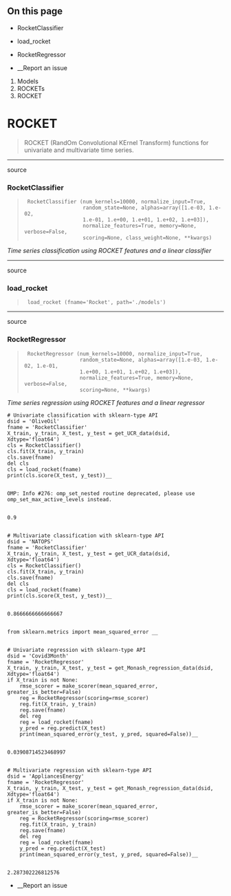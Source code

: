 ## On this page

  * RocketClassifier
  * load_rocket
  * RocketRegressor



  * __Report an issue



  1. Models
  2. ROCKETs
  3. ROCKET



# ROCKET

> ROCKET (RandOm Convolutional KErnel Transform) functions for univariate and multivariate time series.

* * *

source

### RocketClassifier

> 
>      RocketClassifier (num_kernels=10000, normalize_input=True,
>                        random_state=None, alphas=array([1.e-03, 1.e-02,
>                        1.e-01, 1.e+00, 1.e+01, 1.e+02, 1.e+03]),
>                        normalize_features=True, memory=None, verbose=False,
>                        scoring=None, class_weight=None, **kwargs)

_Time series classification using ROCKET features and a linear classifier_

* * *

source

### load_rocket

> 
>      load_rocket (fname='Rocket', path='./models')

* * *

source

### RocketRegressor

> 
>      RocketRegressor (num_kernels=10000, normalize_input=True,
>                       random_state=None, alphas=array([1.e-03, 1.e-02, 1.e-01,
>                       1.e+00, 1.e+01, 1.e+02, 1.e+03]),
>                       normalize_features=True, memory=None, verbose=False,
>                       scoring=None, **kwargs)

_Time series regression using ROCKET features and a linear regressor_
    
    
    # Univariate classification with sklearn-type API
    dsid = 'OliveOil'
    fname = 'RocketClassifier'
    X_train, y_train, X_test, y_test = get_UCR_data(dsid, Xdtype='float64')
    cls = RocketClassifier()
    cls.fit(X_train, y_train)
    cls.save(fname)
    del cls
    cls = load_rocket(fname)
    print(cls.score(X_test, y_test))__
    
    
    OMP: Info #276: omp_set_nested routine deprecated, please use omp_set_max_active_levels instead.
    
    
    0.9
    
    
    # Multivariate classification with sklearn-type API
    dsid = 'NATOPS'
    fname = 'RocketClassifier'
    X_train, y_train, X_test, y_test = get_UCR_data(dsid, Xdtype='float64')
    cls = RocketClassifier()
    cls.fit(X_train, y_train)
    cls.save(fname)
    del cls
    cls = load_rocket(fname)
    print(cls.score(X_test, y_test))__
    
    
    0.8666666666666667
    
    
    from sklearn.metrics import mean_squared_error __
    
    
    # Univariate regression with sklearn-type API
    dsid = 'Covid3Month'
    fname = 'RocketRegressor'
    X_train, y_train, X_test, y_test = get_Monash_regression_data(dsid, Xdtype='float64')
    if X_train is not None: 
        rmse_scorer = make_scorer(mean_squared_error, greater_is_better=False)
        reg = RocketRegressor(scoring=rmse_scorer)
        reg.fit(X_train, y_train)
        reg.save(fname)
        del reg
        reg = load_rocket(fname)
        y_pred = reg.predict(X_test)
        print(mean_squared_error(y_test, y_pred, squared=False))__
    
    
    0.03908714523468997
    
    
    # Multivariate regression with sklearn-type API
    dsid = 'AppliancesEnergy'
    fname = 'RocketRegressor'
    X_train, y_train, X_test, y_test = get_Monash_regression_data(dsid, Xdtype='float64')
    if X_train is not None: 
        rmse_scorer = make_scorer(mean_squared_error, greater_is_better=False)
        reg = RocketRegressor(scoring=rmse_scorer)
        reg.fit(X_train, y_train)
        reg.save(fname)
        del reg
        reg = load_rocket(fname)
        y_pred = reg.predict(X_test)
        print(mean_squared_error(y_test, y_pred, squared=False))__
    
    
    2.287302226812576

  * __Report an issue


